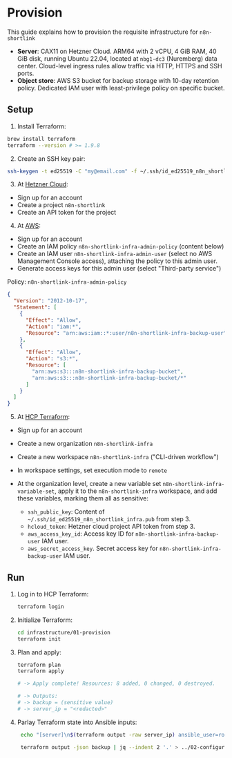 # Provision

This guide explains how to provision the requisite infrastructure for `n8n-shortlink`

- **Server**: CAX11 on Hetzner Cloud. ARM64 with 2 vCPU, 4 GiB RAM, 40 GiB disk, running Ubuntu 22.04, located at `nbg1-dc3` (Nuremberg) data center. Cloud-level ingress rules allow traffic via HTTP, HTTPS and SSH ports.
- **Object store**: AWS S3 bucket for backup storage with 10-day retention policy. Dedicated IAM user with least-privilege policy on specific bucket.

## Setup

1. Install Terraform:

```sh
brew install terraform
terraform --version # >= 1.9.8
```

2. Create an SSH key pair:

```sh
ssh-keygen -t ed25519 -C "my@email.com" -f ~/.ssh/id_ed25519_n8n_shortlink_infra
```

3. At [Hetzner Cloud](https://www.hetzner.com/cloud/):

- Sign up for an account
- Create a project `n8n-shortlink`
- Create an API token for the project

4. At [AWS](https://aws.amazon.com/console/):

- Sign up for an account
- Create an IAM policy `n8n-shortlink-infra-admin-policy` (content below)
- Create an IAM user `n8n-shortlink-infra-admin-user` (select no AWS Management Console access), attaching the policy to this admin user.
- Generate access keys for this admin user (select "Third-party service")  

Policy: `n8n-shortlink-infra-admin-policy`

```json
{
  "Version": "2012-10-17",
  "Statement": [
    {
      "Effect": "Allow",
      "Action": "iam:*",
      "Resource": "arn:aws:iam::*:user/n8n-shortlink-infra-backup-user"
    },
    {
      "Effect": "Allow",
      "Action": "s3:*",
      "Resource": [
        "arn:aws:s3:::n8n-shortlink-infra-backup-bucket",
        "arn:aws:s3:::n8n-shortlink-infra-backup-bucket/*"
      ]
    }
  ]
}
```

5. At [HCP Terraform](https://app.terraform.io):

- Sign up for an account
- Create a new organization `n8n-shortlink-infra` 
- Create a new workspace `n8n-shortlink-infra` ("CLI-driven workflow")
- In workspace settings, set execution mode to `remote`
- At the organization level, create a new variable set `n8n-shortlink-infra-variable-set`, apply it to the `n8n-shortlink-infra` workspace, and add these variables, marking them all as sensitive:

  - `ssh_public_key`: Content of `~/.ssh/id_ed25519_n8n_shortlink_infra.pub` from step 3.
  - `hcloud_token`: Hetzner cloud project API token from step 3.
  - `aws_access_key_id`: Access key ID for `n8n-shortlink-infra-backup-user` IAM user.
  - `aws_secret_access_key`. Secret access key for `n8n-shortlink-infra-backup-user` IAM user.

## Run

1. Log in to HCP Terraform:

   ```sh
   terraform login
   ```

2. Initialize Terraform:

   ```sh
   cd infrastructure/01-provision
   terraform init
   ```

3. Plan and apply:

   ```sh
   terraform plan
   terraform apply

   # -> Apply complete! Resources: 8 added, 0 changed, 0 destroyed.

   # -> Outputs:
   # -> backup = (sensitive value)
   # -> server_ip = "<redacted>"
   ```

4. Parlay Terraform state into Ansible inputs:

   ```sh
    echo "[server]\n$(terraform output -raw server_ip) ansible_user=root ansible_ssh_private_key_file=~/.ssh/id_ed25519_n8n_shortlink_infra" > ../02-configure/hosts

    terraform output -json backup | jq --indent 2 '.' > ../02-configure/tf-output-aws.json
   ```
